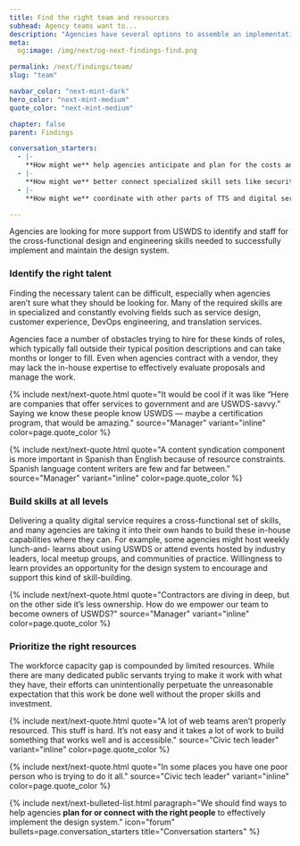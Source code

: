 ```yaml
---
title: Find the right team and resources
subhead: Agency teams want to...
description: "Agencies have several options to assemble an implementation team and they’re looking for more support in identifying needed skills and assembling the right people."
meta:
  og:image: /img/next/og-next-findings-find.png

permalink: /next/findings/team/
slug: "team"

navbar_color: "next-mint-dark"
hero_color: "next-mint-medium"
quote_color: "next-mint-medium"

chapter: false
parent: Findings

conversation_starters: 
  - |-
    **How might we** help agencies anticipate and plan for the costs and staffing needs associated with design system adoption?
  - |-
    **How might we** better connect specialized skill sets like security engineers or Spanish language content writers to agencies who need them?
  - |-
    **How might we** coordinate with other parts of TTS and digital services teams throughout government to provide support for design system adoption?

---
```


<section class="next-section">
  <div class="grid-container">
    <div class="grid-row">
      <div class="grid-col-12 tablet:grid-col-8 tablet:margin-x-auto desktop:margin-x-0 next-section-prose" markdown="1">

Agencies are looking for more support from USWDS to identify and staff for the cross-functional design and engineering skills needed to successfully implement and maintain the design system.

### Identify the right talent

Finding the necessary talent can be difficult, especially when agencies aren’t sure what they should be looking for. Many of the required skills are in specialized and constantly evolving fields such as service design, customer experience, DevOps engineering, and translation services.

Agencies face a number of obstacles trying to hire for these kinds of roles, which typically fall outside their typical position descriptions and can take months or longer to fill. Even when agencies contract with a vendor, they may lack the in-house expertise to effectively evaluate proposals and manage the work.


{% include next/next-quote.html quote="It would be cool if it was like “Here are companies that offer services to government and are USWDS-savvy.” Saying we know these people know USWDS — maybe a certification program, that would be amazing." source="Manager" variant="inline" color=page.quote_color %}

{% include next/next-quote.html quote="A content syndication component is more important in Spanish than English because of resource constraints. Spanish language content writers are few and far between." source="Manager" variant="inline" color=page.quote_color %}


### Build skills at all levels

Delivering a quality digital service requires a cross-functional set of skills, and many agencies are taking it into their own hands to build these in-house capabilities where they can. For example, some agencies might host weekly lunch-and- learns about using USWDS or attend events hosted by industry leaders, local meetup groups, and communities of practice. Willingness to learn provides an opportunity for the design system to encourage and support this kind of skill-building.

{% include next/next-quote.html quote="Contractors are diving in deep, but on the other side it’s less ownership. How do we empower our team to become owners of USWDS?" source="Manager" variant="inline" color=page.quote_color %}


### Prioritize the right resources

The workforce capacity gap is compounded by limited resources. While there are many dedicated public servants trying to make it work with
what they have, their efforts can unintentionally perpetuate the unreasonable expectation that this work be done well without the proper skills and investment.

{% include next/next-quote.html quote="A lot of web teams aren’t properly resourced. This stuff is hard. It’s not easy and it takes a lot of work to build something that works well and is accessible." source="Civic tech leader" variant="inline" color=page.quote_color  %}

{% include next/next-quote.html quote="In some places you have one poor person who is trying to do it&nbsp;all." source="Civic tech leader" variant="inline" color=page.quote_color  %}

</div>
    </div>
  </div>
</section>
<div class="bg-{{ page.hero_color}} height-1"></div>
<section class="next-section next-section--shaded">
  <div class="grid-container">
    <div class="grid-row">
      <div class="grid-col-12 tablet:grid-col-8 tablet:margin-x-auto desktop:margin-x-0 margin-top-neg-3 margin-bottom-neg-3 next-section-prose">
        {% include next/next-bulleted-list.html paragraph="We should find ways to help agencies <b>plan for or connect with the right people</b> to effectively implement the design system." icon="forum" bullets=page.conversation_starters title="Conversation starters" %}
      </div>
    </div>
  </div>
</section>